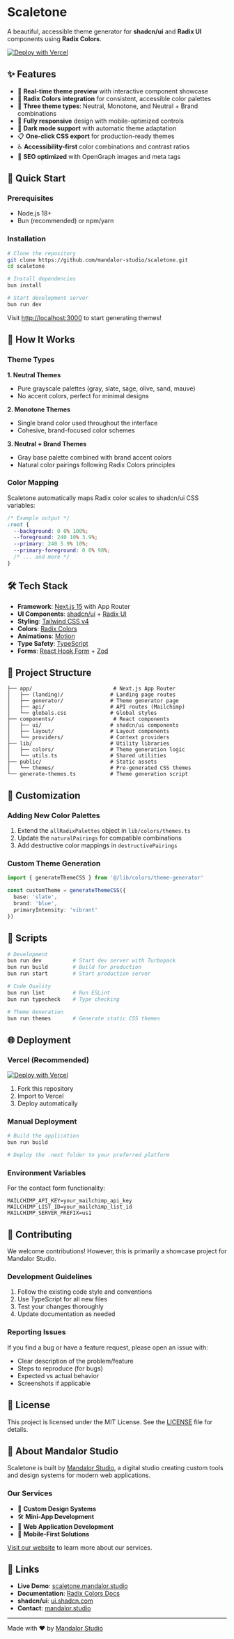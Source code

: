 # Scaletone

A beautiful, accessible theme generator for **shadcn/ui** and **Radix UI** components using **Radix Colors**.

[![Deploy with Vercel](https://vercel.com/button)](https://vercel.com/new/clone?repository-url=https://github.com/mandalor-studio/scaletone)

## ✨ Features

- 🎨 **Real-time theme preview** with interactive component showcase
- 🌈 **Radix Colors integration** for consistent, accessible color palettes
- 🎯 **Three theme types**: Neutral, Monotone, and Neutral + Brand combinations
- 📱 **Fully responsive** design with mobile-optimized controls
- 🌙 **Dark mode support** with automatic theme adaptation
- 📋 **One-click CSS export** for production-ready themes
- ♿ **Accessibility-first** color combinations and contrast ratios
- 🚀 **SEO optimized** with OpenGraph images and meta tags

## 🚀 Quick Start

### Prerequisites

- Node.js 18+ 
- Bun (recommended) or npm/yarn

### Installation

```bash
# Clone the repository
git clone https://github.com/mandalor-studio/scaletone.git
cd scaletone

# Install dependencies
bun install

# Start development server
bun run dev
```

Visit [http://localhost:3000](http://localhost:3000) to start generating themes!

## 🎯 How It Works

### Theme Types

**1. Neutral Themes**
- Pure grayscale palettes (gray, slate, sage, olive, sand, mauve)
- No accent colors, perfect for minimal designs

**2. Monotone Themes** 
- Single brand color used throughout the interface
- Cohesive, brand-focused color schemes

**3. Neutral + Brand Themes**
- Gray base palette combined with brand accent colors
- Natural color pairings following Radix Colors principles

### Color Mapping

Scaletone automatically maps Radix color scales to shadcn/ui CSS variables:

```css
/* Example output */
:root {
  --background: 0 0% 100%;
  --foreground: 240 10% 3.9%;
  --primary: 240 5.9% 10%;
  --primary-foreground: 0 0% 98%;
  /* ... and more */
}
```

## 🛠️ Tech Stack

- **Framework**: [Next.js 15](https://nextjs.org/) with App Router
- **UI Components**: [shadcn/ui](https://ui.shadcn.com/) + [Radix UI](https://www.radix-ui.com/)
- **Styling**: [Tailwind CSS v4](https://tailwindcss.com/)
- **Colors**: [Radix Colors](https://www.radix-ui.com/colors)
- **Animations**: [Motion](https://motion.dev/)
- **Type Safety**: [TypeScript](https://www.typescriptlang.org/)
- **Forms**: [React Hook Form](https://react-hook-form.com/) + [Zod](https://zod.dev/)

## 📁 Project Structure

```
├── app/                          # Next.js App Router
│   ├── (landing)/               # Landing page routes
│   ├── generator/               # Theme generator page
│   ├── api/                     # API routes (Mailchimp)
│   └── globals.css              # Global styles
├── components/                   # React components
│   ├── ui/                      # shadcn/ui components
│   ├── layout/                  # Layout components
│   └── providers/               # Context providers
├── lib/                         # Utility libraries
│   ├── colors/                  # Theme generation logic
│   └── utils.ts                 # Shared utilities
├── public/                      # Static assets
│   └── themes/                  # Pre-generated CSS themes
└── generate-themes.ts           # Theme generation script
```

## 🎨 Customization

### Adding New Color Palettes

1. Extend the `allRadixPalettes` object in `lib/colors/themes.ts`
2. Update the `naturalPairings` for compatible combinations
3. Add destructive color mappings in `destructivePairings`

### Custom Theme Generation

```typescript
import { generateThemeCSS } from '@/lib/colors/theme-generator'

const customTheme = generateThemeCSS({
  base: 'slate',
  brand: 'blue', 
  primaryIntensity: 'vibrant'
})
```

## 🔧 Scripts

```bash
# Development
bun run dev          # Start dev server with Turbopack
bun run build        # Build for production
bun run start        # Start production server

# Code Quality
bun run lint         # Run ESLint
bun run typecheck    # Type checking

# Theme Generation
bun run themes       # Generate static CSS themes
```

## 🌐 Deployment

### Vercel (Recommended)

[![Deploy with Vercel](https://vercel.com/button)](https://vercel.com/new/clone?repository-url=https://github.com/mandalor-studio/scaletone)

1. Fork this repository
2. Import to Vercel
3. Deploy automatically

### Manual Deployment

```bash
# Build the application
bun run build

# Deploy the .next folder to your preferred platform
```

### Environment Variables

For the contact form functionality:

```env
MAILCHIMP_API_KEY=your_mailchimp_api_key
MAILCHIMP_LIST_ID=your_mailchimp_list_id  
MAILCHIMP_SERVER_PREFIX=us1
```

## 🤝 Contributing

We welcome contributions! However, this is primarily a showcase project for Mandalor Studio.

### Development Guidelines

1. Follow the existing code style and conventions
2. Use TypeScript for all new files
3. Test your changes thoroughly
4. Update documentation as needed

### Reporting Issues

If you find a bug or have a feature request, please open an issue with:
- Clear description of the problem/feature
- Steps to reproduce (for bugs)
- Expected vs actual behavior
- Screenshots if applicable

## 📄 License

This project is licensed under the MIT License. See the [LICENSE](LICENSE) file for details.

## 🏢 About Mandalor Studio

Scaletone is built by [Mandalor Studio](https://mandalor.studio), a digital studio creating custom tools and design systems for modern web applications.

### Our Services

- 🎨 **Custom Design Systems**
- 🛠️ **Mini-App Development** 
- 🚀 **Web Application Development**
- 📱 **Mobile-First Solutions**

[Visit our website](https://mandalor.studio) to learn more about our services.

## 🔗 Links

- **Live Demo**: [scaletone.mandalor.studio](https://scaletone.mandalor.studio)
- **Documentation**: [Radix Colors Docs](https://www.radix-ui.com/colors)
- **shadcn/ui**: [ui.shadcn.com](https://ui.shadcn.com)
- **Contact**: [mandalor.studio](https://mandalor.studio)

---

Made with ❤️ by [Mandalor Studio](https://mandalor.studio)